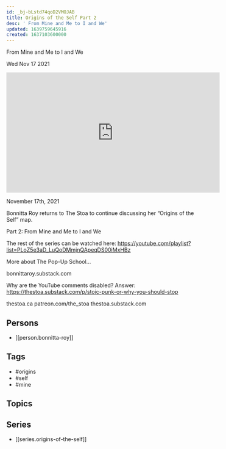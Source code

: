 ```yaml
---
id: _bj-bLstd74qoD2VMOJAB
title: Origins of the Self Part 2
desc: ' From Mine and Me to I and We'
updated: 1639759645916
created: 1637103600000
---
```



 From Mine and Me to I and We

Wed Nov 17 2021

<iframe width="560" height="315" src="https://www.youtube.com/embed/-dJaUEa02Fo" title="Origins of the Self Part 2: From Mine and Me to I and We w/ Bonnitta Roy" frameborder="0" allow="accelerometer; autoplay; clipboard-write; encrypted-media; gyroscope; picture-in-picture" allowfullscreen ></iframe>

November 17th, 2021

Bonnitta Roy returns to The Stoa to continue discussing her “Origins of the Self” map.

Part 2: From Mine and Me to I and We

The rest of the series can be watched here: https://youtube.com/playlist?list=PLoZ5e3aD_LuQoDMmjnQApeqDS00iMxHBz

More about The Pop-Up School...

bonnittaroy.substack.com

Why are the YouTube comments disabled? Answer: https://thestoa.substack.com/p/stoic-punk-or-why-you-should-stop

thestoa.ca
patreon.com/the_stoa
thestoa.substack.com

## Persons

- [[person.bonnitta-roy]]

## Tags

- #origins
- #self
- #mine

## Topics



## Series

- [[series.origins-of-the-self]]

